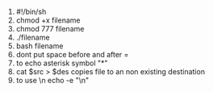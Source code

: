 1. #!/bin/sh
2. chmod +x filename
3. chmod 777 filename
4. ./filename
5. bash filename
6. dont put space before and after = <br>
7. to echo asterisk symbol "*"
8. cat $src > $des copies file to an non existing destination
9. to use \n echo -e "\n"